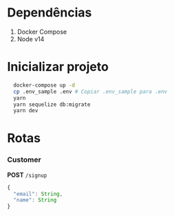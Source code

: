 # Dependências
1. Docker Compose
2. Node v14

# Inicializar projeto
```sh
  docker-compose up -d
  cp .env_sample .env # Copiar .env_sample para .env
  yarn
  yarn sequelize db:migrate
  yarn dev
```

# Rotas

### Customer
**POST** `/signup` 
```js
{
  "email": String,
  "name": String
}
```
